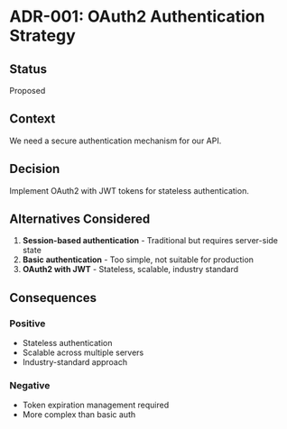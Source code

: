 # ADR-001: OAuth2 Authentication Strategy

## Status

Proposed

## Context

We need a secure authentication mechanism for our API.

## Decision

Implement OAuth2 with JWT tokens for stateless authentication.

## Alternatives Considered

1. **Session-based authentication** - Traditional but requires server-side state
2. **Basic authentication** - Too simple, not suitable for production
3. **OAuth2 with JWT** - Stateless, scalable, industry standard

## Consequences

### Positive

- Stateless authentication
- Scalable across multiple servers
- Industry-standard approach

### Negative

- Token expiration management required
- More complex than basic auth
